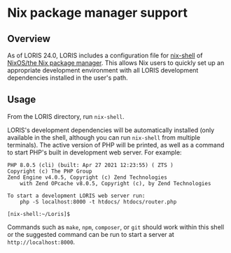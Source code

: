 # Nix package manager support

## Overview 

As of LORIS 24.0, LORIS includes a configuration file for 
[nix-shell](https://nixos.org/manual/nix/stable/#sec-nix-shell)
of [NixOS/the Nix package manager](https://nixos.org/). This allows Nix users to
quickly set up an appropriate development environment with all LORIS development
dependencies installed in the user's path.


## Usage

From the LORIS directory, run `nix-shell`.

LORIS's development dependencies will be automatically installed (only available
in the shell, although you can run `nix-shell` from multiple terminals).
The active version of PHP will be printed, as well as a command to start PHP's
built in development web server. For example:


```
PHP 8.0.5 (cli) (built: Apr 27 2021 12:23:55) ( ZTS )
Copyright (c) The PHP Group
Zend Engine v4.0.5, Copyright (c) Zend Technologies
    with Zend OPcache v8.0.5, Copyright (c), by Zend Technologies

To start a development LORIS web server run:
    php -S localhost:8000 -t htdocs/ htdocs/router.php

[nix-shell:~/Loris]$
```

Commands such as `make`, `npm`, `composer`, or `git` should work within this shell
or the suggested command can be run to start a server at `http://localhost:8000`.
